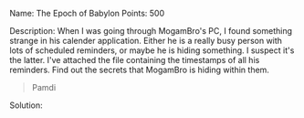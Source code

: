 Name: The Epoch of Babylon 
Points: 500 

Description:
When I was going through MogamBro's PC, I found something strange in his calender application. Either he is a really busy person with lots of scheduled reminders, or maybe he is hiding something. I suspect it's the latter. I've attached the file containing the timestamps of all his reminders. Find out the secrets that MogamBro is hiding within them.


> Pamdi 

Solution:

